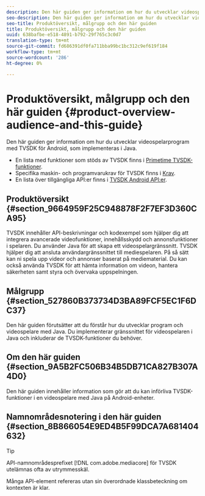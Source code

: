 ```yaml
---
description: Den här guiden ger information om hur du utvecklar videospelarprogram med TVSDK för Android, som implementeras i Java.
seo-description: Den här guiden ger information om hur du utvecklar videospelarprogram med TVSDK för Android, som implementeras i Java.
seo-title: Produktöversikt, målgrupp och den här guiden
title: Produktöversikt, målgrupp och den här guiden
uuid: 638bafbe-e518-4891-b792-29f765c3c0d7
translation-type: tm+mt
source-git-commit: fd686391df0fa711bba99bc1bc312c9ef619f184
workflow-type: tm+mt
source-wordcount: '286'
ht-degree: 0%

---
```



# Produktöversikt, målgrupp och den här guiden {#product-overview-audience-and-this-guide}

Den här guiden ger information om hur du utvecklar videospelarprogram med TVSDK för Android, som implementeras i Java.

<!--<a id="section_FC24E86A2E6442B8A3769160769BBDFA"></a>-->

* En lista med funktioner som stöds av TVSDK finns i [Primetime TVSDK-funktioner](../../tvsdk-2.7-for-android/overview-prod-audience-guide/c-psdk-android-2.7-overview-of-the-player.md).
* Specifika maskin- och programvarukrav för TVSDK finns i [Krav](../../tvsdk-2.7-for-android/c-psdk-android-2.7-requirements.md).
* En lista över tillgängliga API:er finns i [TVSDK Android API:er](https://help.adobe.com/en_US/primetime/api/psdk/javadoc_2.7/).

## Produktöversikt {#section_9664959F25C948878F2F7EF3D360CA95}

TVSDK innehåller API-beskrivningar och kodexempel som hjälper dig att integrera avancerade videofunktioner, innehållsskydd och annonsfunktioner i spelaren. Du använder Java för att skapa ett videospelargränssnitt. TVSDK hjälper dig att ansluta användargränssnittet till mediespelaren. På så sätt kan ni spela upp videor och annonser baserat på mediematerial. Du kan också använda TVSDK för att hämta information om videon, hantera säkerheten samt styra och övervaka uppspelningen.

## Målgrupp {#section_527860B373734D3BA89FCF5EC1F6DC37}

Den här guiden förutsätter att du förstår hur du utvecklar program och videospelare med Java. Du implementerar gränssnittet för videospelaren i Java och inkluderar de TVSDK-funktioner du behöver.

## Om den här guiden {#section_9A5B2FC506B34B5DB71CA827B307A4D0}

Den här guiden innehåller information som gör att du kan införliva TVSDK-funktioner i en videospelare med Java på Android-enheter.

## Namnområdesnotering i den här guiden {#section_8B866054E9ED4B5F99DCA7A681404632}

>[!TIP]
>
>API-namnområdesprefixet [!DNL com.adobe.mediacore] för TVSDK utelämnas ofta av utrymmesskäl.
>
>Många API-element refereras utan sin överordnade klassbeteckning om kontexten är klar.